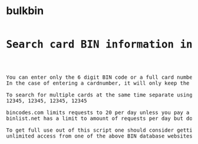 # bulkbin
<pre><h1>Search card BIN information in bulk</h1>

<p>You can enter only the 6 digit BIN code or a full card number.
In the case of entering a cardnumber, it will only keep the first 6 digits.

To search for multiple cards at the same time separate using space + comma, like so:
12345, 12345, 12345, 12345

bincodes.com limits requests to 20 per day unless you pay a small amount. Requires API key.
binlist.net has a limit to amount of requests per day but does not require an API key.

To get full use out of this script one should consider getting 
unlimited access from one of the above BIN database websites.
</pre>
